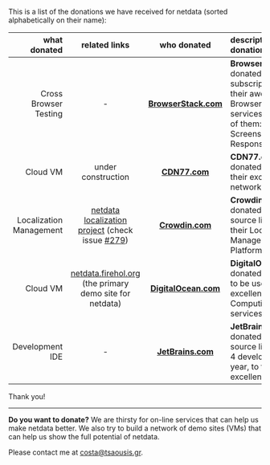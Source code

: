 This is a list of the donations we have received for netdata (sorted alphabetically on their name):

what donated|related links|who donated|description of the donation
----:|:-----:|:---:|:-----------
Cross Browser Testing|-|**[BrowserStack.com](https://www.browserstack.com/)**|**BrowserStack.com** donated a free subscription to their awesome Browser Testing services (all three of them: Live, Screenshots, Responsive).
Cloud VM|under construction|**[CDN77.com](https://www.cdn77.com/)**|**CDN77.com** donated a VM on their excellent CDN network.
Localization Management|[netdata localization project](https://crowdin.com/project/netdata) (check issue [#279](https://github.com/firehol/netdata/issues/279))|**[Crowdin.com](https://crowdin.com/)**|**Crowdin.com** donated an open source license to their Localization Management Platform.
Cloud VM|[netdata.firehol.org](http://netdata.firehol.org) (the primary demo site for netdata)|**[DigitalOcean.com](https://www.digitalocean.com/)**|**DigitalOcean.com** donated 1000 USD to be used in their excellent Cloud Computing services.
Development IDE|-|**[JetBrains.com](https://www.jetbrains.com/)**|**JetBrains.com** donated an open source license for 4 developers  for 1 year, to their excellent IDEs.

Thank you!

---

**Do you want to donate?** We are thirsty for on-line services that can help us make netdata better. We also try to build a network of demo sites (VMs) that can help us show the full potential of netdata.

Please contact me at costa@tsaousis.gr.
